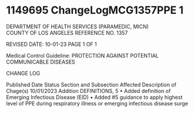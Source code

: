 # 1149695 ChangeLogMCG1357PPE 1

DEPARTMENT OF HEALTH SERVICES                                                    (PARAMEDIC, MICN)  
COUNTY OF LOS ANGELES                                                                   REFERENCE NO. 1357  
 
 
REVISED DATE: 10-01-23                                                              PAGE 1 OF 1 
 
Medical Control Guideline: PROTECTION AGAINST POTENTIAL 
COMMUNICABLE DISEASES 
 
CHANGE LOG 
 
Published 
Date 
Status Section and 
Subsection Affected 
Description of Chage(s) 
10/01/2023 Addition 
DEFINITIONS, 5 
• Added definition of Emerging 
Infectious Disease (EID) 
• Added #5 guidance to apply 
highest level of PPE during 
respiratory illness or emerging 
infectious disease surge
